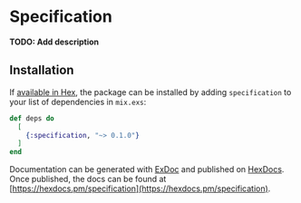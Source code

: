 # Specification

**TODO: Add description**

## Installation

If [available in Hex](https://hex.pm/docs/publish), the package can be installed
by adding `specification` to your list of dependencies in `mix.exs`:

```elixir
def deps do
  [
    {:specification, "~> 0.1.0"}
  ]
end
```

Documentation can be generated with [ExDoc](https://github.com/elixir-lang/ex_doc)
and published on [HexDocs](https://hexdocs.pm). Once published, the docs can
be found at [https://hexdocs.pm/specification](https://hexdocs.pm/specification).

